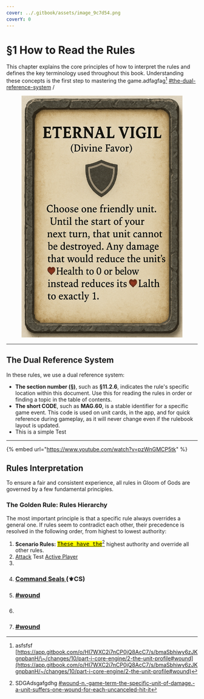 ```yaml
---
cover: ../.gitbook/assets/image_9c7d54.png
coverY: 0
---
```


# §1 How to Read the Rules

This chapter explains the core principles of how to interpret the rules and defines the key terminology used throughout this book. Understanding these concepts is the first step to mastering the game.adfagfag[^1] [#the-dual-reference-system](01-how-to-read.md#the-dual-reference-system "mention") /

<figure><img src="../.gitbook/assets/ChatGPT Image Jun 27, 2025, 06_30_05 PM.png" alt=""><figcaption></figcaption></figure>

***

## The Dual Reference System

In these rules, we use a dual reference system:

* **The section number (§)**, such as **§11.2.6**, indicates the rule's specific location within this document. Use this for reading the rules in order or finding a topic in the table of contents.
* **The short CODE**, such as **MAG.60**, is a stable identifier for a specific game event. This code is used on unit cards, in the app, and for quick reference during gameplay, as it will never change even if the rulebook layout is updated.
* This is a simple Test

***

{% embed url="https://www.youtube.com/watch?v=pzWnGMCP5tk" %}

## Rules Interpretation

To ensure a fair and consistent experience, all rules in Gloom of Gods are governed by a few fundamental principles.

### The Golden Rule: Rules Hierarchy

The most important principle is that a specific rule always overrides a general one. If rules seem to contradict each other, their precedence is resolved in the following order, from highest to lowest authority:

1. **Scenario Rules:** [<kbd><mark style="color:$success;">These have the<mark style="color:$success;"></kbd>](#user-content-fn-2)[^2] highest authority and override all other rules.
2. [Attack](../part-i-core-engine/2-the-unit-profile.md#wound-n.-game-term-the-specific-unit-of-damage.-a-unit-suffers-one-wound-for-each-uncanceled-hit-it) Test [Active Player](https://app.gitbook.com/s/vFqeg0Tp1r7fZtXXNCvj/#active-player "mention")
3.
4. ### [Command Seals ](01-how-to-read.md#rules-interpretation)(⚜️CS)
5. ### [#wound](../part-i-core-engine/2-the-unit-profile.md#wound "mention")
6. ###
7. ### [#wound](../part-i-core-engine/2-the-unit-profile.md#wound "mention")

[^1]: asfsfsf [https://app.gitbook.com/o/HI7WXC2i7nCP0jQ8AcC7/s/bmaSbhiwy6zJKgnpbanH/\~/changes/10/part-i-core-engine/2-the-unit-profile#wound](https://app.gitbook.com/o/HI7WXC2i7nCP0jQ8AcC7/s/bmaSbhiwy6zJKgnpbanH/~/changes/10/part-i-core-engine/2-the-unit-profile#wound)

[^2]: SDGAdsgafgdhg [#wound-n.-game-term-the-specific-unit-of-damage.-a-unit-suffers-one-wound-for-each-uncanceled-hit-it](../part-i-core-engine/2-the-unit-profile.md#wound-n.-game-term-the-specific-unit-of-damage.-a-unit-suffers-one-wound-for-each-uncanceled-hit-it "mention")
